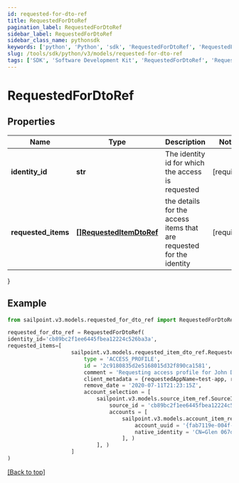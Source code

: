 ```yaml
---
id: requested-for-dto-ref
title: RequestedForDtoRef
pagination_label: RequestedForDtoRef
sidebar_label: RequestedForDtoRef
sidebar_class_name: pythonsdk
keywords: ['python', 'Python', 'sdk', 'RequestedForDtoRef', 'RequestedForDtoRef'] 
slug: /tools/sdk/python/v3/models/requested-for-dto-ref
tags: ['SDK', 'Software Development Kit', 'RequestedForDtoRef', 'RequestedForDtoRef']
---
```


# RequestedForDtoRef


## Properties

Name | Type | Description | Notes
------------ | ------------- | ------------- | -------------
**identity_id** | **str** | The identity id for which the access is requested | [required]
**requested_items** | [**[]RequestedItemDtoRef**](requested-item-dto-ref) | the details for the access items that are requested for the identity | [required]
}

## Example

```python
from sailpoint.v3.models.requested_for_dto_ref import RequestedForDtoRef

requested_for_dto_ref = RequestedForDtoRef(
identity_id='cb89bc2f1ee6445fbea12224c526ba3a',
requested_items=[
                    sailpoint.v3.models.requested_item_dto_ref.RequestedItemDtoRef(
                        type = 'ACCESS_PROFILE', 
                        id = '2c9180835d2e5168015d32f890ca1581', 
                        comment = 'Requesting access profile for John Doe', 
                        client_metadata = {requestedAppName=test-app, requestedAppId=2c91808f7892918f0178b78da4a305a1}, 
                        remove_date = '2020-07-11T21:23:15Z', 
                        account_selection = [
                            sailpoint.v3.models.source_item_ref.SourceItemRef(
                                source_id = 'cb89bc2f1ee6445fbea12224c526ba3a', 
                                accounts = [
                                    sailpoint.v3.models.account_item_ref.AccountItemRef(
                                        account_uuid = '{fab7119e-004f-4822-9c33-b8d570d6c6a6}', 
                                        native_identity = 'CN=Glen 067da3248e914,OU=YOUROU,OU=org-data-service,DC=YOURDC,DC=local', )
                                    ], )
                            ], )
                    ]
)

```
[[Back to top]](#) 

